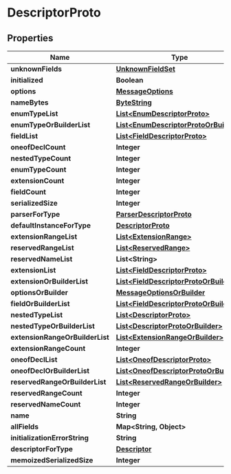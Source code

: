 # DescriptorProto

## Properties
Name | Type | Description | Notes
------------ | ------------- | ------------- | -------------
**unknownFields** | [**UnknownFieldSet**](UnknownFieldSet.md) |  |  [optional]
**initialized** | **Boolean** |  |  [optional]
**options** | [**MessageOptions**](MessageOptions.md) |  |  [optional]
**nameBytes** | [**ByteString**](ByteString.md) |  |  [optional]
**enumTypeList** | [**List&lt;EnumDescriptorProto&gt;**](EnumDescriptorProto.md) |  |  [optional]
**enumTypeOrBuilderList** | [**List&lt;EnumDescriptorProtoOrBuilder&gt;**](EnumDescriptorProtoOrBuilder.md) |  |  [optional]
**fieldList** | [**List&lt;FieldDescriptorProto&gt;**](FieldDescriptorProto.md) |  |  [optional]
**oneofDeclCount** | **Integer** |  |  [optional]
**nestedTypeCount** | **Integer** |  |  [optional]
**enumTypeCount** | **Integer** |  |  [optional]
**extensionCount** | **Integer** |  |  [optional]
**fieldCount** | **Integer** |  |  [optional]
**serializedSize** | **Integer** |  |  [optional]
**parserForType** | [**ParserDescriptorProto**](ParserDescriptorProto.md) |  |  [optional]
**defaultInstanceForType** | [**DescriptorProto**](DescriptorProto.md) |  |  [optional]
**extensionRangeList** | [**List&lt;ExtensionRange&gt;**](ExtensionRange.md) |  |  [optional]
**reservedRangeList** | [**List&lt;ReservedRange&gt;**](ReservedRange.md) |  |  [optional]
**reservedNameList** | **List&lt;String&gt;** |  |  [optional]
**extensionList** | [**List&lt;FieldDescriptorProto&gt;**](FieldDescriptorProto.md) |  |  [optional]
**extensionOrBuilderList** | [**List&lt;FieldDescriptorProtoOrBuilder&gt;**](FieldDescriptorProtoOrBuilder.md) |  |  [optional]
**optionsOrBuilder** | [**MessageOptionsOrBuilder**](MessageOptionsOrBuilder.md) |  |  [optional]
**fieldOrBuilderList** | [**List&lt;FieldDescriptorProtoOrBuilder&gt;**](FieldDescriptorProtoOrBuilder.md) |  |  [optional]
**nestedTypeList** | [**List&lt;DescriptorProto&gt;**](DescriptorProto.md) |  |  [optional]
**nestedTypeOrBuilderList** | [**List&lt;DescriptorProtoOrBuilder&gt;**](DescriptorProtoOrBuilder.md) |  |  [optional]
**extensionRangeOrBuilderList** | [**List&lt;ExtensionRangeOrBuilder&gt;**](ExtensionRangeOrBuilder.md) |  |  [optional]
**extensionRangeCount** | **Integer** |  |  [optional]
**oneofDeclList** | [**List&lt;OneofDescriptorProto&gt;**](OneofDescriptorProto.md) |  |  [optional]
**oneofDeclOrBuilderList** | [**List&lt;OneofDescriptorProtoOrBuilder&gt;**](OneofDescriptorProtoOrBuilder.md) |  |  [optional]
**reservedRangeOrBuilderList** | [**List&lt;ReservedRangeOrBuilder&gt;**](ReservedRangeOrBuilder.md) |  |  [optional]
**reservedRangeCount** | **Integer** |  |  [optional]
**reservedNameCount** | **Integer** |  |  [optional]
**name** | **String** |  |  [optional]
**allFields** | **Map&lt;String, Object&gt;** |  |  [optional]
**initializationErrorString** | **String** |  |  [optional]
**descriptorForType** | [**Descriptor**](Descriptor.md) |  |  [optional]
**memoizedSerializedSize** | **Integer** |  |  [optional]

